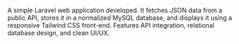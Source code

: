 A simple Laravel web application developed. It fetches JSON data from a public API, stores it in a normalized MySQL database, and displays it using a responsive Tailwind CSS front-end. Features API integration, relational database design, and clean UI/UX.
